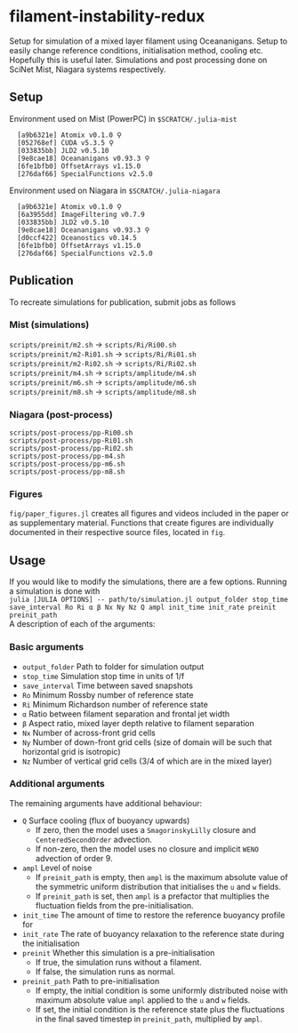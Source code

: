 # filament-instability-redux
Setup for simulation of a mixed layer filament using Oceananigans. Setup to easily change reference conditions, initialisation method, cooling etc. Hopefully this is useful later. Simulations and post processing done on SciNet Mist, Niagara systems respectively.

## Setup
Environment used on Mist (PowerPC) in `$SCRATCH/.julia-mist`
```
  [a9b6321e] Atomix v0.1.0 ⚲
  [052768ef] CUDA v5.3.5 ⚲
  [033835bb] JLD2 v0.5.10
  [9e8cae18] Oceananigans v0.93.3 ⚲
  [6fe1bfb0] OffsetArrays v1.15.0
  [276daf66] SpecialFunctions v2.5.0
```

Environment used on Niagara in `$SCRATCH/.julia-niagara`
```
  [a9b6321e] Atomix v0.1.0 ⚲
  [6a3955dd] ImageFiltering v0.7.9
  [033835bb] JLD2 v0.5.10
  [9e8cae18] Oceananigans v0.93.3 ⚲
  [d0ccf422] Oceanostics v0.14.5
  [6fe1bfb0] OffsetArrays v1.15.0
  [276daf66] SpecialFunctions v2.5.0
```

## Publication
To recreate simulations for publication, submit jobs as follows

### Mist (simulations)
`scripts/preinit/m2.sh` -> `scripts/Ri/Ri00.sh`\
`scripts/preinit/m2-Ri01.sh` -> `scripts/Ri/Ri01.sh`\
`scripts/preinit/m2-Ri02.sh` -> `scripts/Ri/Ri02.sh`\
`scripts/preinit/m4.sh` -> `scripts/amplitude/m4.sh`\
`scripts/preinit/m6.sh` -> `scripts/amplitude/m6.sh`\
`scripts/preinit/m8.sh` -> `scripts/amplitude/m8.sh`

### Niagara (post-process)
`scripts/post-process/pp-Ri00.sh`\
`scripts/post-process/pp-Ri01.sh`\
`scripts/post-process/pp-Ri02.sh`\
`scripts/post-process/pp-m4.sh`\
`scripts/post-process/pp-m6.sh`\
`scripts/post-process/pp-m8.sh`

### Figures
`fig/paper_figures.jl` creates all figures and videos included in the paper or as supplementary material. Functions that create figures are individually documented in their respective source files, located in `fig`.

## Usage
If you would like to modify the simulations, there are a few options. Running a simulation is done with\
`julia [JULIA OPTIONS] -- path/to/simulation.jl output_folder stop_time save_interval Ro Ri α β Nx Ny Nz Q ampl init_time init_rate preinit preinit_path`\
A description of each of the arguments:
### Basic arguments
 - `output_folder` Path to folder for simulation output
 - `stop_time` Simulation stop time in units of 1/f
 - `save_interval` Time between saved snapshots
 - `Ro` Minimum Rossby number of reference state
 - `Ri` Minimum Richardson number of reference state
 - `α` Ratio between filament separation and frontal jet width
 - `β` Aspect ratio, mixed layer depth relative to filament separation
 - `Nx` Number of across-front grid cells
 - `Ny` Number of down-front grid cells (size of domain will be such that horizontal grid is isotropic)
 - `Nz` Number of vertical grid cells (3/4 of which are in the mixed layer)
### Additional arguments
The remaining arguments have additional behaviour:
 - `Q` Surface cooling (flux of buoyancy upwards)
   - If zero, then the model uses a `SmagorinskyLilly` closure and `CenteredSecondOrder` advection.
   - If non-zero, then the model uses no closure and implicit `WENO` advection of order 9.
 - `ampl` Level of noise
   - If `preinit_path` is empty, then `ampl` is the maximum absolute value of the symmetric uniform distribution that initialises the `u` and `w` fields.
   - If `preinit_path` is set, then `ampl` is a prefactor that multiplies the fluctuation fields from the pre-initialisation.
 - `init_time` The amount of time to restore the reference buoyancy profile for
 - `init_rate` The rate of buoyancy relaxation to the reference state during the initialisation
 - `preinit` Whether this simulation is a pre-initialisation
   - If true, the simulation runs without a filament.
   - If false, the simulation runs as normal.
 - `preinit_path` Path to pre-initialisation
   - If empty, the initial condition is some uniformly distributed noise with maximum absolute value `ampl` applied to the `u` and `w` fields.
   - If set, the initial condition is the reference state plus the fluctuations in the final saved timestep in `preinit_path`, multiplied by `ampl`. 

